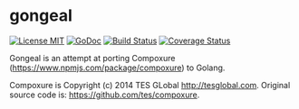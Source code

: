 # gongeal 
[![License MIT](https://img.shields.io/npm/l/express.svg)](http://opensource.org/licenses/MIT)
[![GoDoc](https://godoc.org/github.com/caledhwa/gongeal?status.svg)](https://godoc.org/github.com/caledhwa/gongeal) [![Build Status](https://travis-ci.org/caledhwa/gongeal.svg?branch=master)](https://travis-ci.org/caledhwa/gongeal) [![Coverage Status](https://coveralls.io/repos/caledhwa/gongeal/badge.svg?branch=master&service=github)](https://coveralls.io/github/caledhwa/gongeal?branch=master)

Gongeal is an attempt at porting Compoxure (https://www.npmjs.com/package/compoxure) to Golang.

Compoxure is Copyright (c) 2014 TES GLobal http://tesglobal.com. Original source code is: https://github.com/tes/compoxure.
